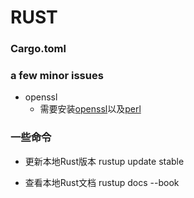 # RUST

### Cargo.toml

### a few minor issues

* openssl
  * 需要安装[openssl](https://slproweb.com/products/Win32OpenSSL.html)以及[perl](https://strawberryperl.com/)

### 一些命令

* 更新本地Rust版本 rustup update stable

* 查看本地Rust文档 rustup docs --book
